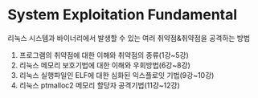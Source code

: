 # System Exploitation Fundamental<br>
리눅스 시스템과 바이너리에서 발생할 수 있는 여러 취약점&취약점을 공격하는 방법<br>
1. 프로그램의 취약점에 대한 이해와 취약점의 종류(1강~5강)<br>
2. 리눅스 메모리 보호기법에 대한 이해와 우회방법(6강~8강)<br>
3. 리눅스 실행파일인 ELF에 대한 심화된 익스플로잇 기법(9강~10강)<br>
4. 리눅스 ptmalloc2 메모리 할당자 공격기법(11강~12강)<br>
